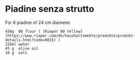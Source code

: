 # Piadine senza strutto

For 6 piadine of 24 cm diameter.

    450g  00 flour ( [Rieper 00 Yellow](https://www.rieper.com/de/haushaltsmehle/produkte/produkt-details.html?code=0015) )
    225ml water
    45 g  olive oil
    10 g  salt
